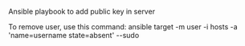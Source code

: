 Ansible playbook to add public key in server

To remove user, use this command:
ansible target -m user -i hosts -a 'name=username state=absent' --sudo
